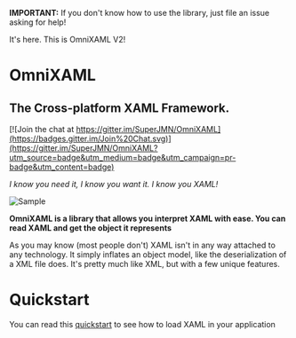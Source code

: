 **IMPORTANT:** If you don't know how to use the library, just file an issue asking for help!

It's here. This is OmniXAML V2!

# OmniXAML 
## The Cross-platform XAML Framework.

[![Join the chat at https://gitter.im/SuperJMN/OmniXAML](https://badges.gitter.im/Join%20Chat.svg)](https://gitter.im/SuperJMN/OmniXAML?utm_source=badge&utm_medium=badge&utm_campaign=pr-badge&utm_content=badge)

*I know you need it, I know you want it. I know you XAML!*

![Sample](https://cloud.githubusercontent.com/assets/3109851/8272107/1af21840-1837-11e5-85d5-e61c7c8e9679.png "Test Application")


**OmniXAML is a library that allows you interpret XAML with ease. You can read XAML and get the object it represents**

As you may know (most people don't) XAML isn't in any way attached to any technology. It simply inflates an object model, like the deserialization of a XML file does. It's pretty much like XML, but with a few unique features.

# Quickstart

You can read this [quickstart](https://github.com/SuperJMN/OmniXAML/wiki/Quickstart) to see how to load XAML in your application
